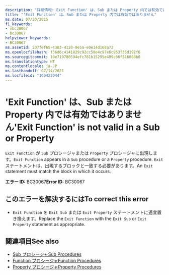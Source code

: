 ```yaml
---
description: "詳細情報: Exit Function' は、Sub または Property 内では有効ではありません"
title: "'Exit Function' は、Sub または Property 内では有効ではありません"
ms.date: 07/20/2015
f1_keywords:
- vbc30067
- bc30067
helpviewer_keywords:
- BC30067
ms.assetid: 207fef65-4383-4120-9e5a-e0e14d168a72
ms.openlocfilehash: f36d6c4141829c92cc50e4c97e6c953f35d192f6
ms.sourcegitcommit: 10e719780594efc781b15295e499c66f316068b8
ms.translationtype: HT
ms.contentlocale: ja-JP
ms.lasthandoff: 02/14/2021
ms.locfileid: "100423044"
---
```

# <a name="exit-function-is-not-valid-in-a-sub-or-property"></a><span data-ttu-id="09fd4-103">'Exit Function' は、Sub または Property 内では有効ではありません</span><span class="sxs-lookup"><span data-stu-id="09fd4-103">'Exit Function' is not valid in a Sub or Property</span></span>

<span data-ttu-id="09fd4-104">`Exit Function` が `Sub` プロシージャまたは `Property` プロシージャに出現します。</span><span class="sxs-lookup"><span data-stu-id="09fd4-104">`Exit Function` appears in a `Sub` procedure or a `Property` procedure.</span></span> <span data-ttu-id="09fd4-105">`Exit` ステートメントは、出現するブロックと一致する必要があります。</span><span class="sxs-lookup"><span data-stu-id="09fd4-105">An `Exit` statement must match the block in which it occurs.</span></span>  
  
 <span data-ttu-id="09fd4-106">**エラー ID:** BC30067</span><span class="sxs-lookup"><span data-stu-id="09fd4-106">**Error ID:** BC30067</span></span>  
  
## <a name="to-correct-this-error"></a><span data-ttu-id="09fd4-107">このエラーを解決するには</span><span class="sxs-lookup"><span data-stu-id="09fd4-107">To correct this error</span></span>  
  
- <span data-ttu-id="09fd4-108">`Exit Function` を `Exit Sub` または `Exit Property` ステートメントに適宜置き換えます。</span><span class="sxs-lookup"><span data-stu-id="09fd4-108">Replace the `Exit Function` with the `Exit Sub` or `Exit Property` statement as appropriate.</span></span>  
  
## <a name="see-also"></a><span data-ttu-id="09fd4-109">関連項目</span><span class="sxs-lookup"><span data-stu-id="09fd4-109">See also</span></span>

- [<span data-ttu-id="09fd4-110">Sub プロシージャ</span><span class="sxs-lookup"><span data-stu-id="09fd4-110">Sub Procedures</span></span>](../programming-guide/language-features/procedures/sub-procedures.md)
- [<span data-ttu-id="09fd4-111">Function プロシージャ</span><span class="sxs-lookup"><span data-stu-id="09fd4-111">Function Procedures</span></span>](../programming-guide/language-features/procedures/function-procedures.md)
- [<span data-ttu-id="09fd4-112">Property プロシージャ</span><span class="sxs-lookup"><span data-stu-id="09fd4-112">Property Procedures</span></span>](../programming-guide/language-features/procedures/property-procedures.md)
